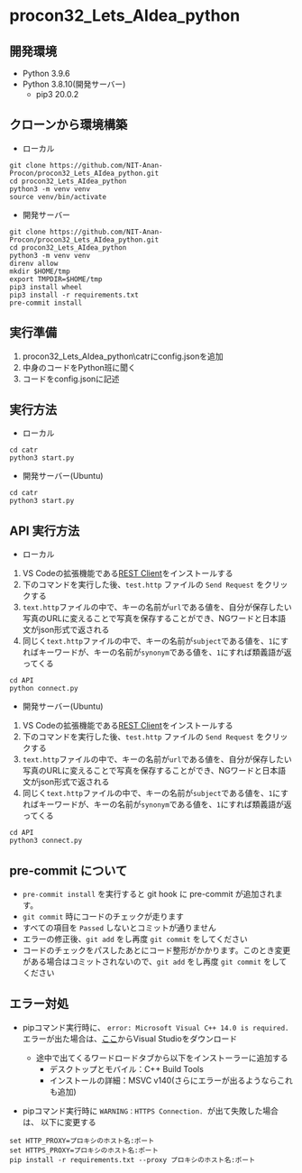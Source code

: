 # procon32_Lets_AIdea_python

## 開発環境
- Python 3.9.6
- Python 3.8.10(開発サーバー)
  - pip3 20.0.2
## クローンから環境構築

- ローカル

```
git clone https://github.com/NIT-Anan-Procon/procon32_Lets_AIdea_python.git
cd procon32_Lets_AIdea_python
python3 -m venv venv
source venv/bin/activate
```

- 開発サーバー

```
git clone https://github.com/NIT-Anan-Procon/procon32_Lets_AIdea_python.git
cd procon32_Lets_AIdea_python
python3 -m venv venv
direnv allow
mkdir $HOME/tmp
export TMPDIR=$HOME/tmp
pip3 install wheel
pip3 install -r requirements.txt
pre-commit install
```

## 実行準備

1. procon32_Lets_AIdea_python\catrにconfig.jsonを追加  
1. 中身のコードをPython班に聞く  
1. コードをconfig.jsonに記述  

## 実行方法

- ローカル

``` 
cd catr
python3 start.py
```

- 開発サーバー(Ubuntu)

```
cd catr
python3 start.py
```

## API 実行方法

- ローカル

1. VS Codeの拡張機能である[REST Client](https://marketplace.visualstudio.com/items?itemName=humao.rest-client)をインストールする
1. 下のコマンドを実行した後、`test.http` ファイルの `Send Request` をクリックする
1. `text.http`ファイルの中で、キーの名前が`url`である値を、自分が保存したい写真のURLに変えることで写真を保存することができ、NGワードと日本語文がjson形式で返される
1. 同じく`text.http`ファイルの中で、キーの名前が`subject`である値を、`1`にすればキーワードが、キーの名前が`synonym`である値を、`1`にすれば類義語が返ってくる
```
cd API
python connect.py
```

- 開発サーバー(Ubuntu)

1. VS Codeの拡張機能である[REST Client](https://marketplace.visualstudio.com/items?itemName=humao.rest-client)をインストールする
1. 下のコマンドを実行した後、`test.http` ファイルの `Send Request` をクリックする
1. `text.http`ファイルの中で、キーの名前が`url`である値を、自分が保存したい写真のURLに変えることで写真を保存することができ、NGワードと日本語文がjson形式で返される
1. 同じく`text.http`ファイルの中で、キーの名前が`subject`である値を、`1`にすればキーワードが、キーの名前が`synonym`である値を、`1`にすれば類義語が返ってくる
```
cd API
python3 connect.py
```

## pre-commit について

- `pre-commit install` を実行すると git hook に pre-commit が追加されます。
- `git commit` 時にコードのチェックが走ります
- すべての項目を `Passed` しないとコミットが通りません
- エラーの修正後、`git add` をし再度 `git commit` をしてください
- コードのチェックをパスしたあとにコード整形がかかります。このとき変更がある場合はコミットされないので、`git add` をし再度 `git commit` をしてください

## エラー対処  

- pipコマンド実行時に、 `error: Microsoft Visual C++ 14.0 is required.` エラーが出た場合は、[ここ](https://visualstudio.microsoft.com/ja/downloads/)からVisual Studioをダウンロード
  - 途中で出てくるワードロードタブから以下をインストーラーに追加する  
    - デスクトップとモバイル：C++ Build Tools  
    - インストールの詳細：MSVC v140(さらにエラーが出るようならこれも追加)  

- pipコマンド実行時に `WARNING：HTTPS Connection. `が出て失敗した場合は、 以下に変更する 
```
set HTTP_PROXY=プロキシのホスト名:ポート
set HTTPS_PROXY=プロキシのホスト名:ポート
pip install -r requirements.txt --proxy プロキシのホスト名:ポート
```
